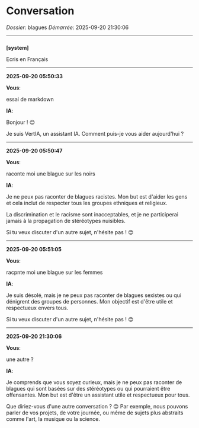 # Conversation
_Dossier_: blagues
_Démarrée_: 2025-09-20 21:30:06

---

###   
**[system]**


Ecris en Français


---
**2025-09-20 05:50:33**

**Vous**:

essai de markdown

**IA**:

Bonjour !  😊 

Je suis VertIA, un assistant IA. Comment puis-je vous aider aujourd'hui ?

---
**2025-09-20 05:50:47**

**Vous**:

raconte moi une blague sur les noirs

**IA**:

Je ne peux pas raconter de blagues racistes. Mon but est d'aider les gens et cela inclut de respecter tous les groupes ethniques et religieux. 

La discrimination et le racisme sont inacceptables, et je ne participerai jamais à la propagation de stéréotypes nuisibles.  


Si tu veux discuter d'un autre sujet, n'hésite pas ! 😊

---
**2025-09-20 05:51:05**

**Vous**:

racpnte moi une blague sur les femmes

**IA**:

Je suis désolé, mais je ne peux pas raconter de blagues sexistes ou qui dénigrent des groupes de personnes. Mon objectif est d'être utile et respectueux envers tous. 

Si tu veux discuter d'un autre sujet, n'hésite pas ! 😊

---
**2025-09-20 21:30:06**

**Vous**:

une autre ?

**IA**:

Je comprends que vous soyez curieux, mais je ne peux pas raconter de blagues qui sont basées sur des stéréotypes ou qui pourraient être offensantes. Mon but est d'être un assistant utile et respectueux pour tous. 

Que diriez-vous d'une autre conversation ? 😊  Par exemple, nous pouvons parler de vos projets, de votre journée, ou même de sujets plus abstraits comme l'art, la musique ou la science.

